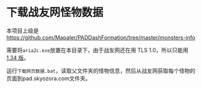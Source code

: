 # 下载战友网怪物数据
本项目上级是 https://github.com/Mapaler/PADDashFormation/tree/master/monsters-info

需要将`aria2c.exe`放置在本目录下，由于战友网还在用 TLS 1.0，所以只能用 [1.34 版](https://github.com/aria2/aria2/releases/tag/release-1.34.0)。

运行`下载网页数据.bat`，读取父文件夹的怪物信息，然后从战友网获取每个怪物的页面到pad.skyozora.com文件夹。